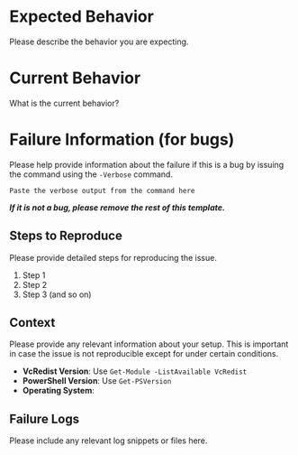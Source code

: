 # Expected Behavior

Please describe the behavior you are expecting.

# Current Behavior

What is the current behavior?

# Failure Information (for bugs)

Please help provide information about the failure if this is a bug by issuing the command using the `-Verbose` command.

```
Paste the verbose output from the command here
```

**_If it is not a bug, please remove the rest of this template._**

## Steps to Reproduce

Please provide detailed steps for reproducing the issue.

1. Step 1
1. Step 2
1. Step 3 (and so on)

## Context

Please provide any relevant information about your setup. This is important in case the issue is not reproducible except for under certain conditions.

* **VcRedist Version**: Use `Get-Module -ListAvailable VcRedist`
* **PowerShell Version**: Use `Get-PSVersion`
* **Operating System**:

## Failure Logs

Please include any relevant log snippets or files here.
